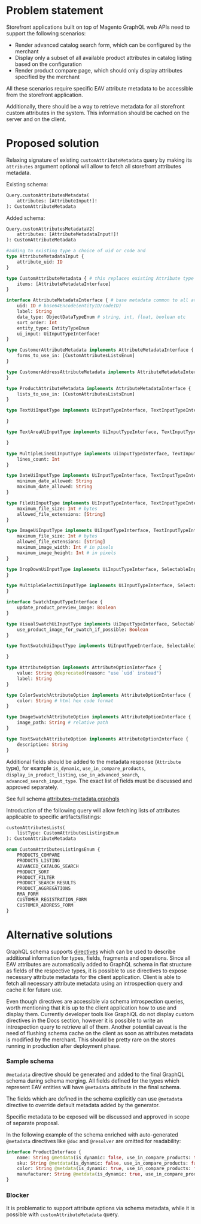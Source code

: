 # Problem statement

Storefront applications built on top of Magento GraphQL web APIs need to support the following scenarios:
 - Render advanced catalog search form, which can be configured by the merchant
 - Display only a subset of all available product attributes in catalog listing based on the configuration
 - Render product compare page, which should only display attributes specified by the merchant
 
All these scenarios require specific EAV attribute metadata to be accessible from the storefront application.

Additionally, there should be a way to retrieve metadata for all storefront custom attributes in the system. This information should be cached on the server and on the client. 

# Proposed solution

Relaxing signature of existing `customAttributeMetadata` query by making its `attributes` argument optional will allow to fetch all storefront attributes metadata.

Existing schema:
```graphql
Query.customAttributesMetadata(
    attributes: [AttributeInput!]!
): CustomAttributeMetadata
```

Added schema:

```graphql
Query.customAttributesMetadataV2(
    attributes: [AttributeMetadataInput!]!
): CustomAttributeMetadata

#adding to existing type a choice of uid or code and 
type AttributeMetadataInput {
    attribute_uid: ID
}

type CustomAttributeMetadata { # this replaces existing Attribute type
    items: [AttributeMetadataInterface]
}

interface AttributeMetadataInterface { # base metadata common to all attributes
    uid: ID # base64Encode(entityID/codeID)
    label: String
    data_type: ObjectDataTypeEnum # string, int, float, boolean etc
    sort_order: Int
    entity_type: EntityTypeEnum
    ui_input: UiInputTypeInterface!
}

type CustomerAttributeMetadata implements AttributeMetadataInterface {
    forms_to_use_in: [CustomAttributesListsEnum]
}

type CustomerAddressAttributeMetadata implements AttributeMetadataInterface {
}

type ProductAttributeMetadata implements AttributeMetadataInterface {
    lists_to_use_in: [CustomAttributesListsEnum]
}

type TextUiInputType implements UiInputTypeInterface, TextInputTypeInterface, FilterableTextInputTypeInterface, ValidationTextInputTypeInterface {

}

type TextAreaUiInputType implements UiInputTypeInterface, TextInputTypeInterface, FilterableTextInputTypeInterface, ValidationTextInputTypeInterface {

}

type MultipleLineUiInputType implements UiInputTypeInterface, TextInputTypeInterface, FilterableTextInputTypeInterface, ValidationTextInputTypeInterface {
    lines_count: Int
}

type DateUiInputType implements UiInputTypeInterface, TextInputTypeInterface, FilterableTextInputTypeInterface {
    minimum_date_allowed: String
    maximum_date_allowed: String
}

type FileUiInputType implements UiInputTypeInterface, TextInputTypeInterface, FilterableTextInputTypeInterface {
    maximum_file_size: Int # bytes
    allowed_file_extensions: [String]
}

type ImageUiInputType implements UiInputTypeInterface, TextInputTypeInterface, FilterableTextInputTypeInterface {
    maximum_file_size: Int # bytes
    allowed_file_extensions: [String]
    maximum_image_width: Int # in pixels
    maximum_image_height: Int # in pixels
}

type DropDownUiInputType implements UiInputTypeInterface, SelectableInputTypeInterface, AttributeOptionsInterface {
}

type MultipleSelectUiInputType implements UiInputTypeInterface, SelectableInputTypeInterface, AttributeOptionsInterface {
}

interface SwatchInputTypeInterface {
    update_product_preview_image: Boolean
}

type VisualSwatchUiInputType implements UiInputTypeInterface, SelectableInputTypeInterface, AttributeOptionsInterface, SwatchInputTypeInterface {
    use_product_image_for_swatch_if_possible: Boolean
}

type TextSwatchUiInputType implements UiInputTypeInterface, SelectableInputTypeInterface, AttributeOptionsInterface, SwatchInputTypeInterface {

}

type AttributeOption implements AttributeOptionInterface {
    value: String @deprecated(reason: "use `uid` instead")
    label: String
}

type ColorSwatchAttributeOption implements AttributeOptionInterface {
    color: String # html hex code format
}

type ImageSwatchAttributeOption implements AttributeOptionInterface {
    image_path: String # relative path
}

type TextSwatchAttributeOption implements AttributeOptionInterface {
    description: String
}
```

Additional fields should be added to the metadata response (`Attribute`  type), for example `is_dynamic`, `use_in_compare_products`, `display_in_product_listing`, `use_in_advanced_search`, `advanced_search_input_type`. The exact list of fields must be discussed and approved separately.

See full schema [attributes-metadata.graphqls](attributes-metadata.graphqls)

Introduction of the following query will allow fetching lists of attributes applicable to specific artifacts/listings:
```graphql
customAttributesLists(
    listType: CustomAttributesListingsEnum
): CustomAttributeMetadata

enum CustomAttributesListingsEnum {
    PRODUCTS_COMPARE
    PRODUCTS_LISTING
    ADVANCED_CATALOG_SEARCH
    PRODUCT_SORT
    PRODUCT_FILTER
    PRODUCT_SEARCH_RESULTS
    PRODUCT_AGGREGATIONS
    RMA_FORM
    CUSTOMER_REGISTRATION_FORM
    CUSTOMER_ADDRESS_FORM
}
```

# Alternative solutions

GraphQL schema supports [directives](https://graphql.github.io/graphql-spec/June2018/#sec-Language.Directives) which can be used to describe additional information for types, fields, fragments and operations. Since all EAV attributes are automatically added to GraphQL schema in flat structure as fields of the respective types, it is possible to use directives to expose necessary attribute metadata for the client application.
Client is able to fetch all necessary attribute metadata using an introspection query and cache it for future use.

Even though directives are accessible via schema introspection queries, worth mentioning that it is up to the client application how to use and display them. Currently developer tools like GraphiQL do not display custom directives in the Docs section, however it is possible to write an introspection query to retrieve all of them.
Another potential caveat is the need of flushing schema cache on the client as soon as attributes metadata is modified by the merchant. This should be pretty rare on the stores running in production after deployment phase. 

### Sample schema

`@metadata` directive should be generated and added to the final GraphQL schema during schema merging. All fields defined for the types which represent EAV entities will have `@metadata` attribute in the final schema.

The fields which are defined in the schema explicitly can use `@metadata` directive to override default metadata added by the generator.

Specific metadata to be exposed will be discussed and approved in scope of separate proposal.

In the following example of the schema enriched with auto-generated `@metadata` directives like `@doc` and `@resolver` are omitted for readability:
```graphql
interface ProductInterface {
    name: String @metdata(is_dynamic: false, use_in_compare_products: true, display_in_product_listing: true, use_in_advanced_search: true, advanced_search_input_type: "text")
    sku: String @metdata(is_dynamic: false, use_in_compare_products: false, display_in_product_listing: true, use_in_advanced_search: true, advanced_search_input_type: "text")
    color: String @metdata(is_dynamic: true, use_in_compare_products: false, display_in_product_listing: true, use_in_advanced_search: true, advanced_search_input_type: "dropdown")
    manufacturer: String @metdata(is_dynamic: true, use_in_compare_products: true, display_in_product_listing: false, use_in_advanced_search: false)
}
```

### Blocker

It is problematic to support attribute options via schema metadata, while it is possible with `customAttributeMetadata` query.

